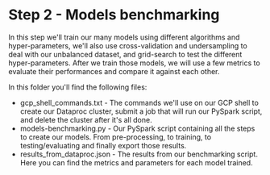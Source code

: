 # Step 2 - Models benchmarking

In this step we'll train our many models using different algorithms and hyper-parameters, we'll also use cross-validation and undersampling to deal with our unbalanced dataset, and grid-search to test the different hyper-parameters. After we train those models, we will use a few metrics to evaluate their performances and compare it against each other.

In this folder you'll find the following files:
- gcp_shell_commands.txt - The commands we'll use on our GCP shell to create our Dataproc cluster, submit a job that will run our PySpark script, and delete the cluster after it's all done.
- models-benchmarking.py - Our PySpark script containing all the steps to create our models. From pre-processing, to training, to testing/evaluating and finally export those results.
- results_from_dataproc.json - The results from our benchmarking script. Here you can find the metrics and parameters for each model trained.
